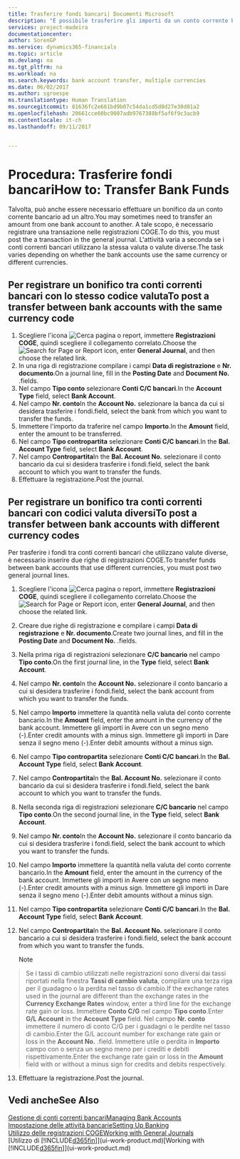```yaml
---
title: Trasferire fondi bancari| Documenti Microsoft
description: "È possibile trasferire gli importi da un conto corrente bancario a un altro, incluse le valute diverse, tramite la registrazione della transazione nelle registrazioni COGE."
services: project-madeira
documentationcenter: 
author: SorenGP
ms.service: dynamics365-financials
ms.topic: article
ms.devlang: na
ms.tgt_pltfrm: na
ms.workload: na
ms.search.keywords: bank account transfer, multiple currencies
ms.date: 06/02/2017
ms.author: sgroespe
ms.translationtype: Human Translation
ms.sourcegitcommit: 81636fc2e661bd9b07c54da1cd5d0d27e30d01a2
ms.openlocfilehash: 20661cce60bc9007adb9767388bf5af6f9c3acb9
ms.contentlocale: it-ch
ms.lasthandoff: 09/11/2017


---
```

# <a name="how-to-transfer-bank-funds"></a><span data-ttu-id="a8223-103">Procedura: Trasferire fondi bancari</span><span class="sxs-lookup"><span data-stu-id="a8223-103">How to: Transfer Bank Funds</span></span>
<span data-ttu-id="a8223-104">Talvolta, può anche essere necessario effettuare un bonifico da un conto corrente bancario ad un altro.</span><span class="sxs-lookup"><span data-stu-id="a8223-104">You may sometimes need to transfer an amount from one bank account to another.</span></span> <span data-ttu-id="a8223-105">A tale scopo, è necessario registrare una transazione nelle registrazioni COGE.</span><span class="sxs-lookup"><span data-stu-id="a8223-105">To do this, you must post the a transaction in the general journal.</span></span> <span data-ttu-id="a8223-106">L'attività varia a seconda se i conti correnti bancari utilizzano la stessa valuta o valute diverse.</span><span class="sxs-lookup"><span data-stu-id="a8223-106">The task varies depending on whether the bank accounts use the same currency or different currencies.</span></span>

## <a name="to-post-a-transfer-between-bank-accounts-with-the-same-currency-code"></a><span data-ttu-id="a8223-107">Per registrare un bonifico tra conti correnti bancari con lo stesso codice valuta</span><span class="sxs-lookup"><span data-stu-id="a8223-107">To post a transfer between bank accounts with the same currency code</span></span>
1. <span data-ttu-id="a8223-108">Scegliere l'icona ![Cerca pagina o report](media/ui-search/search_small.png "Cerca pagina o report"), immettere **Registrazioni COGE**, quindi scegliere il collegamento correlato.</span><span class="sxs-lookup"><span data-stu-id="a8223-108">Choose the ![Search for Page or Report](media/ui-search/search_small.png "Search for Page or Report icon") icon, enter **General Journal**, and then choose the related link.</span></span>
2. <span data-ttu-id="a8223-109">In una riga di registrazione compilare i campi **Data di registrazione** e **Nr. documento**.</span><span class="sxs-lookup"><span data-stu-id="a8223-109">On a journal line, fill in the **Posting Date** and **Document No.**</span></span> <span data-ttu-id="a8223-110">.</span><span class="sxs-lookup"><span data-stu-id="a8223-110">fields.</span></span>
3. <span data-ttu-id="a8223-111">Nel campo **Tipo conto** selezionare **Conti C/C bancari**.</span><span class="sxs-lookup"><span data-stu-id="a8223-111">In the **Account Type** field, select **Bank Account**.</span></span>
4. <span data-ttu-id="a8223-112">Nel campo **Nr. conto**</span><span class="sxs-lookup"><span data-stu-id="a8223-112">In the **Account No.**</span></span> <span data-ttu-id="a8223-113">selezionare la banca da cui si desidera trasferire i fondi.</span><span class="sxs-lookup"><span data-stu-id="a8223-113">field, select the bank from which you want to transfer the funds.</span></span>
5. <span data-ttu-id="a8223-114">Immettere l'importo da traferire nel campo **Importo**.</span><span class="sxs-lookup"><span data-stu-id="a8223-114">In the **Amount** field, enter the amount to be transferred.</span></span>
6. <span data-ttu-id="a8223-115">Nel campo **Tipo contropartita** selezionare **Conti C/C bancari**.</span><span class="sxs-lookup"><span data-stu-id="a8223-115">In the **Bal. Account Type** field, select **Bank Account**.</span></span>
7. <span data-ttu-id="a8223-116">Nel campo **Contropartita**</span><span class="sxs-lookup"><span data-stu-id="a8223-116">In the **Bal. Account No.**</span></span> <span data-ttu-id="a8223-117">selezionare il conto bancario da cui si desidera trasferire i fondi.</span><span class="sxs-lookup"><span data-stu-id="a8223-117">field, select the bank account to which you want to transfer the funds.</span></span>
8. <span data-ttu-id="a8223-118">Effettuare la registrazione.</span><span class="sxs-lookup"><span data-stu-id="a8223-118">Post the journal.</span></span>

## <a name="to-post-a-transfer-between-bank-accounts-with-different-currency-codes"></a><span data-ttu-id="a8223-119">Per registrare un bonifico tra conti correnti bancari con codici valuta diversi</span><span class="sxs-lookup"><span data-stu-id="a8223-119">To post a transfer between bank accounts with different currency codes</span></span>
<span data-ttu-id="a8223-120">Per trasferire i fondi tra conti correnti bancari che utilizzano valute diverse, è necessario inserire due righe di registrazioni COGE.</span><span class="sxs-lookup"><span data-stu-id="a8223-120">To transfer funds between bank accounts that use different currencies, you must post two general journal lines.</span></span>

1. <span data-ttu-id="a8223-121">Scegliere l'icona ![Cerca pagina o report](media/ui-search/search_small.png "Cerca pagina o report"), immettere **Registrazioni COGE**, quindi scegliere il collegamento correlato.</span><span class="sxs-lookup"><span data-stu-id="a8223-121">Choose the ![Search for Page or Report](media/ui-search/search_small.png "Search for Page or Report icon") icon, enter **General Journal**, and then choose the related link.</span></span>
2. <span data-ttu-id="a8223-122">Creare due righe di registrazione e compilare i campi **Data di registrazione** e **Nr. documento**.</span><span class="sxs-lookup"><span data-stu-id="a8223-122">Create two journal lines, and fill in the **Posting Date** and **Document No.**</span></span> <span data-ttu-id="a8223-123">.</span><span class="sxs-lookup"><span data-stu-id="a8223-123">fields.</span></span>
3. <span data-ttu-id="a8223-124">Nella prima riga di registrazioni selezionare **C/C bancario** nel campo **Tipo conto**.</span><span class="sxs-lookup"><span data-stu-id="a8223-124">On the first journal line, in the **Type** field, select **Bank Account**.</span></span>
4. <span data-ttu-id="a8223-125">Nel campo **Nr. conto**</span><span class="sxs-lookup"><span data-stu-id="a8223-125">In the **Account No.**</span></span> <span data-ttu-id="a8223-126">selezionare il conto bancario a cui si desidera trasferire i fondi.</span><span class="sxs-lookup"><span data-stu-id="a8223-126">field, select the bank account from which you want to transfer the funds.</span></span>
5. <span data-ttu-id="a8223-127">Nel campo **Importo** immettere la quantità nella valuta del conto corrente bancario.</span><span class="sxs-lookup"><span data-stu-id="a8223-127">In the **Amount** field, enter the amount in the currency of the bank account.</span></span> <span data-ttu-id="a8223-128">Immettere gli importi in Avere con un segno meno (-).</span><span class="sxs-lookup"><span data-stu-id="a8223-128">Enter credit amounts with a minus sign.</span></span> <span data-ttu-id="a8223-129">Immettere gli importi in Dare senza il segno meno (-).</span><span class="sxs-lookup"><span data-stu-id="a8223-129">Enter debit amounts without a minus sign.</span></span>
6. <span data-ttu-id="a8223-130">Nel campo **Tipo contropartita** selezionare **Conti C/C bancari**.</span><span class="sxs-lookup"><span data-stu-id="a8223-130">In the **Bal. Account Type** field, select **Bank Account**.</span></span>
7. <span data-ttu-id="a8223-131">Nel campo **Contropartita**</span><span class="sxs-lookup"><span data-stu-id="a8223-131">In the **Bal. Account No.**</span></span> <span data-ttu-id="a8223-132">selezionare il conto bancario da cui si desidera trasferire i fondi.</span><span class="sxs-lookup"><span data-stu-id="a8223-132">field, select the bank account to which you want to transfer the funds.</span></span>
8. <span data-ttu-id="a8223-133">Nella seconda riga di registrazioni selezionare **C/C bancario** nel campo **Tipo conto**.</span><span class="sxs-lookup"><span data-stu-id="a8223-133">On the second journal line, in the **Type** field, select **Bank Account**.</span></span>
9. <span data-ttu-id="a8223-134">Nel campo **Nr. conto**</span><span class="sxs-lookup"><span data-stu-id="a8223-134">In the **Account No.**</span></span> <span data-ttu-id="a8223-135">selezionare il conto bancario da cui si desidera trasferire i fondi.</span><span class="sxs-lookup"><span data-stu-id="a8223-135">field, select the bank account to which you want to transfer the funds.</span></span>
10. <span data-ttu-id="a8223-136">Nel campo **Importo** immettere la quantità nella valuta del conto corrente bancario.</span><span class="sxs-lookup"><span data-stu-id="a8223-136">In the **Amount** field, enter the amount in the currency of the bank account.</span></span> <span data-ttu-id="a8223-137">Immettere gli importi in Avere con un segno meno (-).</span><span class="sxs-lookup"><span data-stu-id="a8223-137">Enter credit amounts with a minus sign.</span></span> <span data-ttu-id="a8223-138">Immettere gli importi in Dare senza il segno meno (-).</span><span class="sxs-lookup"><span data-stu-id="a8223-138">Enter debit amounts without a minus sign.</span></span>
11. <span data-ttu-id="a8223-139">Nel campo **Tipo contropartita** selezionare **Conti C/C bancari**.</span><span class="sxs-lookup"><span data-stu-id="a8223-139">In the **Bal. Account Type** field, select **Bank Account**.</span></span>  
12. <span data-ttu-id="a8223-140">Nel campo **Contropartita**</span><span class="sxs-lookup"><span data-stu-id="a8223-140">In the **Bal. Account No.**</span></span> <span data-ttu-id="a8223-141">selezionare il conto bancario a cui si desidera trasferire i fondi.</span><span class="sxs-lookup"><span data-stu-id="a8223-141">field, select the bank account from which you want to transfer the funds.</span></span>

    > [!NOTE]  
>   <span data-ttu-id="a8223-142">Se i tassi di cambio utilizzati nelle registrazioni sono diversi dai tassi riportati nella finestra **Tassi di cambio valuta**, compilare una terza riga per il guadagno o la perdita nel tasso di cambio.</span><span class="sxs-lookup"><span data-stu-id="a8223-142">If the exchange rates used in the journal are different than the exchange rates in the **Currency Exchange Rates** window, enter a third line for the exchange rate gain or loss.</span></span> <span data-ttu-id="a8223-143">Immettere **Conto C/G** nel campo **Tipo conto**.</span><span class="sxs-lookup"><span data-stu-id="a8223-143">Enter **G/L Account** in the **Account Type** field.</span></span> <span data-ttu-id="a8223-144">Nel campo **Nr. conto** immettere il numero di conto C/G per i guadagni o le perdite nel tasso di cambio.</span><span class="sxs-lookup"><span data-stu-id="a8223-144">Enter the G/L account number for exchange rate gain or loss in the **Account No.**</span></span> <span data-ttu-id="a8223-145">.</span><span class="sxs-lookup"><span data-stu-id="a8223-145">field.</span></span> <span data-ttu-id="a8223-146">Immettere utile o perdita in **Importo** campo con o senza un segno meno per i crediti e debiti rispettivamente.</span><span class="sxs-lookup"><span data-stu-id="a8223-146">Enter the exchange rate gain or loss in the **Amount** field with or without a minus sign for credits and debits respectively.</span></span>
13. <span data-ttu-id="a8223-147">Effettuare la registrazione.</span><span class="sxs-lookup"><span data-stu-id="a8223-147">Post the journal.</span></span>

## <a name="see-also"></a><span data-ttu-id="a8223-148">Vedi anche</span><span class="sxs-lookup"><span data-stu-id="a8223-148">See Also</span></span>
[<span data-ttu-id="a8223-149">Gestione di conti correnti bancari</span><span class="sxs-lookup"><span data-stu-id="a8223-149">Managing Bank Accounts</span></span>](bank-manage-bank-accounts.md)  
[<span data-ttu-id="a8223-150">Impostazione delle attività bancarie</span><span class="sxs-lookup"><span data-stu-id="a8223-150">Setting Up Banking</span></span>](bank-setup-banking.md)  
[<span data-ttu-id="a8223-151">Utilizzo delle registrazioni COGE</span><span class="sxs-lookup"><span data-stu-id="a8223-151">Working with General Journals</span></span>](ui-work-general-journals.md)  
<span data-ttu-id="a8223-152">[Utilizzo di [!INCLUDE[d365fin](includes/d365fin_md.md)]](ui-work-product.md)</span><span class="sxs-lookup"><span data-stu-id="a8223-152">[Working with [!INCLUDE[d365fin](includes/d365fin_md.md)]](ui-work-product.md)</span></span>

